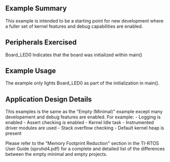 Example Summary
----------------
This example is intended to be a starting point for new development where
a fuller set of kernel features and debug capabilities are enabled.

Peripherals Exercised
---------------------
Board_LED0  Indicates that the board was initialized within main()

Example Usage
-------------
The example only lights Board_LED0 as part of the initialization in main().

Application Design Details
--------------------------
This examples is the same as the "Empty (Minimal)" example except many
developement and debug features are enabled. For example:
    - Logging is enabled
    - Assert checking is enabled
    - Kernel Idle task
    - Instrumented driver modules are used
    - Stack overflow checking
    - Default kernel heap is present

Please refer to the "Memory Footprint Reduction" section in the TI-RTOS User
Guide (spruhd4.pdf) for a complete and detailed list of the differences
between the empty minimal and empty projects.
